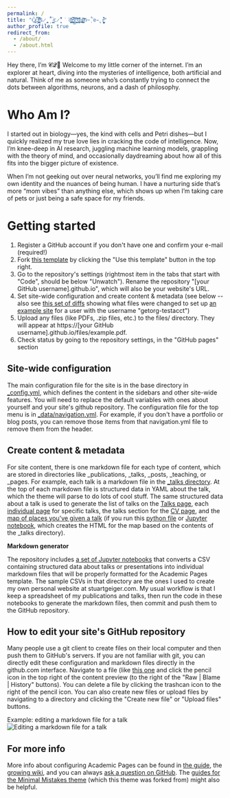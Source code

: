 ```yaml
---
permalink: /
title: "C̷̢̯̠̖̈̈͜Q̶̨̱̥͓̱̫͕̪̂̈́́͛͛̈͒̈̾̀'̸͍̥͙͎͍̠̬͍͗́̃̀̅͐s̷̨̧̭̦̪̲̩̉̎̚ ̸̭͇̯̩̳̤́c̷̮̹̖̆̈́̍̇̔̀̆̒͘͘o̶͇̪͕̙̖̺̾̃͊̓̍͑̕ź̵̨̺̘͇̼̪̘̹̟͗́̿̃̔̕y̶̧͚̗̳͖̦̜̩̏̋̄̚͘͝͠ ̵̮̰̟̺̲̲͍̑̊̊͘̕͠c̸̡̣̘̰̥̮̱̦̻̍̓̂̈̆͒̃̕̕͜o̴̢̢̪̜̩̫̪̠̼͔̔̕r̸̨͖͔̖̣͎̱̙͙͍̆̆́͊̀̀͝n̴̜̊͘e̵̢̯̼̝̟̣̣̽̓r̶̹̥̺̫̉͋"
author_profile: true
redirect_from: 
  - /about/
  - /about.html
---
```


Hey there, I’m 𝓒𝓠🌟
Welcome to my little corner of the internet. I’m an explorer at heart, diving into the mysteries of intelligence, both artificial and natural. Think of me as someone who’s constantly trying to connect the dots between algorithms, neurons, and a dash of philosophy.

Who Am I?
======
I started out in biology—yes, the kind with cells and Petri dishes—but I quickly realized my true love lies in cracking the code of intelligence. Now, I’m knee-deep in AI research, juggling machine learning models, grappling with the theory of mind, and occasionally daydreaming about how all of this fits into the bigger picture of existence.

When I’m not geeking out over neural networks, you’ll find me exploring my own identity and the nuances of being human. I have a nurturing side that’s more “mom vibes” than anything else, which shows up when I’m taking care of pets or just being a safe space for my friends.

Getting started
======
1. Register a GitHub account if you don't have one and confirm your e-mail (required!)
1. Fork [this template](https://github.com/academicpages/academicpages.github.io) by clicking the "Use this template" button in the top right. 
1. Go to the repository's settings (rightmost item in the tabs that start with "Code", should be below "Unwatch"). Rename the repository "[your GitHub username].github.io", which will also be your website's URL.
1. Set site-wide configuration and create content & metadata (see below -- also see [this set of diffs](http://archive.is/3TPas) showing what files were changed to set up [an example site](https://getorg-testacct.github.io) for a user with the username "getorg-testacct")
1. Upload any files (like PDFs, .zip files, etc.) to the files/ directory. They will appear at https://[your GitHub username].github.io/files/example.pdf.  
1. Check status by going to the repository settings, in the "GitHub pages" section

Site-wide configuration
------
The main configuration file for the site is in the base directory in [_config.yml](https://github.com/academicpages/academicpages.github.io/blob/master/_config.yml), which defines the content in the sidebars and other site-wide features. You will need to replace the default variables with ones about yourself and your site's github repository. The configuration file for the top menu is in [_data/navigation.yml](https://github.com/academicpages/academicpages.github.io/blob/master/_data/navigation.yml). For example, if you don't have a portfolio or blog posts, you can remove those items from that navigation.yml file to remove them from the header. 

Create content & metadata
------
For site content, there is one markdown file for each type of content, which are stored in directories like _publications, _talks, _posts, _teaching, or _pages. For example, each talk is a markdown file in the [_talks directory](https://github.com/academicpages/academicpages.github.io/tree/master/_talks). At the top of each markdown file is structured data in YAML about the talk, which the theme will parse to do lots of cool stuff. The same structured data about a talk is used to generate the list of talks on the [Talks page](https://academicpages.github.io/talks), each [individual page](https://academicpages.github.io/talks/2012-03-01-talk-1) for specific talks, the talks section for the [CV page](https://academicpages.github.io/cv), and the [map of places you've given a talk](https://academicpages.github.io/talkmap.html) (if you run this [python file](https://github.com/academicpages/academicpages.github.io/blob/master/talkmap.py) or [Jupyter notebook](https://github.com/academicpages/academicpages.github.io/blob/master/talkmap.ipynb), which creates the HTML for the map based on the contents of the _talks directory).

**Markdown generator**

The repository includes [a set of Jupyter notebooks](https://github.com/academicpages/academicpages.github.io/tree/master/markdown_generator
) that converts a CSV containing structured data about talks or presentations into individual markdown files that will be properly formatted for the Academic Pages template. The sample CSVs in that directory are the ones I used to create my own personal website at stuartgeiger.com. My usual workflow is that I keep a spreadsheet of my publications and talks, then run the code in these notebooks to generate the markdown files, then commit and push them to the GitHub repository.

How to edit your site's GitHub repository
------
Many people use a git client to create files on their local computer and then push them to GitHub's servers. If you are not familiar with git, you can directly edit these configuration and markdown files directly in the github.com interface. Navigate to a file (like [this one](https://github.com/academicpages/academicpages.github.io/blob/master/_talks/2012-03-01-talk-1.md) and click the pencil icon in the top right of the content preview (to the right of the "Raw | Blame | History" buttons). You can delete a file by clicking the trashcan icon to the right of the pencil icon. You can also create new files or upload files by navigating to a directory and clicking the "Create new file" or "Upload files" buttons. 

Example: editing a markdown file for a talk
![Editing a markdown file for a talk](/images/editing-talk.png)

For more info
------
More info about configuring Academic Pages can be found in [the guide](https://academicpages.github.io/markdown/), the [growing wiki](https://github.com/academicpages/academicpages.github.io/wiki), and you can always [ask a question on GitHub](https://github.com/academicpages/academicpages.github.io/discussions). The [guides for the Minimal Mistakes theme](https://mmistakes.github.io/minimal-mistakes/docs/configuration/) (which this theme was forked from) might also be helpful.
